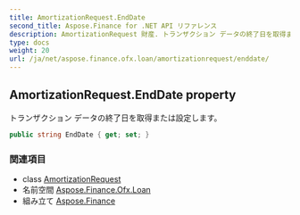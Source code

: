 ```yaml
---
title: AmortizationRequest.EndDate
second_title: Aspose.Finance for .NET API リファレンス
description: AmortizationRequest 財産. トランザクション データの終了日を取得または設定します
type: docs
weight: 20
url: /ja/net/aspose.finance.ofx.loan/amortizationrequest/enddate/
---
```

## AmortizationRequest.EndDate property

トランザクション データの終了日を取得または設定します。

```csharp
public string EndDate { get; set; }
```

### 関連項目

* class [AmortizationRequest](../)
* 名前空間 [Aspose.Finance.Ofx.Loan](../../amortizationrequest/)
* 組み立て [Aspose.Finance](../../../)


